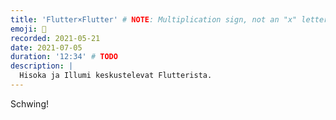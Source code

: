 ```yaml
---
title: 'Flutter×Flutter' # NOTE: Multiplication sign, not an "x" letter
emoji: 💙
recorded: 2021-05-21
date: 2021-07-05
duration: '12:34' # TODO
description: |
  Hisoka ja Illumi keskustelevat Flutterista.
---
```


Schwing!
